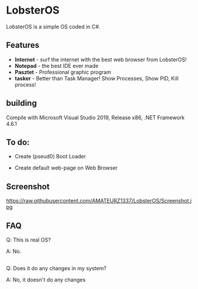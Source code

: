 # LobsterOS

LobsterOS is a simple OS coded in C#.

## Features
* **Internet** - surf the internet with the best web browser from LobsterOS!
* **Notepad** - the best IDE ever made
* **Pasztet** - Professional graphic program
* **tasker** - Better than Task Manager! Show Processes, Show PID, Kill process!

## building
Compile with Microsoft Visual Studio 2019, Release x86, .NET Framework 4.6.1

## To do:
* Create (pseud0) Boot Loader

* Create default web-page on Web Browser

## Screenshot
https://raw.githubusercontent.com/AMATEURZ1337/LobsterOS/Screenshot.jpg

## FAQ
Q: This is real OS?

A: No.

## 

Q: Does it do any changes in my system?

A: No, it doesn't do any changes
